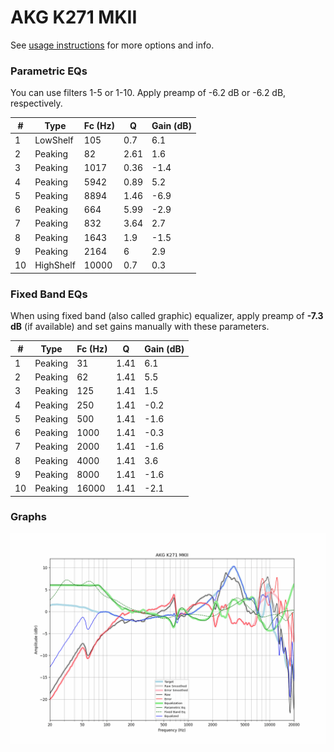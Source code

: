 # AKG K271 MKII
See [usage instructions](https://github.com/jaakkopasanen/AutoEq#usage) for more options and info.

### Parametric EQs
You can use filters 1-5 or 1-10. Apply preamp of -6.2 dB or -6.2 dB, respectively.

|   # | Type      |   Fc (Hz) |    Q |   Gain (dB) |
|-----|-----------|-----------|------|-------------|
|   1 | LowShelf  |       105 | 0.7  |         6.1 |
|   2 | Peaking   |        82 | 2.61 |         1.6 |
|   3 | Peaking   |      1017 | 0.36 |        -1.4 |
|   4 | Peaking   |      5942 | 0.89 |         5.2 |
|   5 | Peaking   |      8894 | 1.46 |        -6.9 |
|   6 | Peaking   |       664 | 5.99 |        -2.9 |
|   7 | Peaking   |       832 | 3.64 |         2.7 |
|   8 | Peaking   |      1643 | 1.9  |        -1.5 |
|   9 | Peaking   |      2164 | 6    |         2.9 |
|  10 | HighShelf |     10000 | 0.7  |         0.3 |

### Fixed Band EQs
When using fixed band (also called graphic) equalizer, apply preamp of **-7.3 dB** (if available) and set gains manually with these parameters.

|   # | Type    |   Fc (Hz) |    Q |   Gain (dB) |
|-----|---------|-----------|------|-------------|
|   1 | Peaking |        31 | 1.41 |         6.1 |
|   2 | Peaking |        62 | 1.41 |         5.5 |
|   3 | Peaking |       125 | 1.41 |         1.5 |
|   4 | Peaking |       250 | 1.41 |        -0.2 |
|   5 | Peaking |       500 | 1.41 |        -1.6 |
|   6 | Peaking |      1000 | 1.41 |        -0.3 |
|   7 | Peaking |      2000 | 1.41 |        -1.6 |
|   8 | Peaking |      4000 | 1.41 |         3.6 |
|   9 | Peaking |      8000 | 1.41 |        -1.6 |
|  10 | Peaking |     16000 | 1.41 |        -2.1 |

### Graphs
![](./AKG%20K271%20MKII.png)
